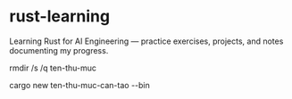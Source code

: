 # rust-learning
Learning Rust for AI Engineering — practice exercises, projects, and notes documenting my progress.


rmdir /s /q ten-thu-muc

cargo new ten-thu-muc-can-tao --bin

